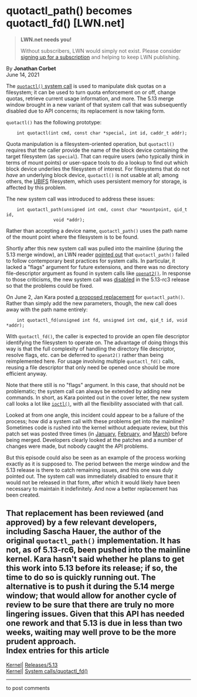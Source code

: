 # quotactl_path() becomes quotactl_fd() [LWN.net]

> **LWN.net needs you!**
> 
> Without subscribers, LWN would simply not exist. Please consider [signing up for a subscription](/Promo/nst-nag2/subscribe) and helping to keep LWN publishing. 

By **Jonathan Corbet**  
June 14, 2021 

The [`quotactl()` system call](https://man7.org/linux/man-pages/man2/quotactl.2.html) is used to manipulate disk quotas on a filesystem; it can be used to turn quota enforcement on or off, change quotas, retrieve current usage information, and more. The 5.13 merge window brought in a new variant of that system call that was subsequently disabled due to API concerns; its replacement is now taking form. 

`quotactl()` has the following prototype: 
    
    
        int quotactl(int cmd, const char *special, int id, caddr_t addr);
    

Quota manipulation is a filesystem-oriented operation, but `quotactl()` requires that the caller provide the name of the block device containing the target filesystem (as `special`). That can require users (who typically think in terms of mount points) or user-space tools to do a lookup to find out which block device underlies the filesystem of interest. For filesystems that do not _have_ an underlying block device, `quotactl()` is not usable at all; among others, the [UBIFS](/Articles/276025/) filesystem, which uses persistent memory for storage, is affected by this problem. 

The new system call was introduced to address these issues: 
    
    
        int quotactl_path(unsigned int cmd, const char *mountpoint, qid_t id,
        		      void *addr);
    

Rather than accepting a device name, `quotactl_path()` uses the path name of the mount point where the filesystem is to be found. 

Shortly after this new system call was pulled into the mainline (during the 5.13 merge window), an LWN reader [pointed out](/Articles/855954/) that `quotactl_path()` failed to follow contemporary best practices for system calls. In particular, it lacked a "flags" argument for future extensions, and there was no directory file-descriptor argument as found in system calls like [`openat2()`](https://man7.org/linux/man-pages/man2/openat2.2.html). In response to those criticisms, the new system call was [disabled](https://git.kernel.org/pub/scm/linux/kernel/git/torvalds/linux.git/commit/?id=5b9fedb31e47) in the 5.13-rc3 release so that the problems could be fixed. 

On June 2, Jan Kara posted [a proposed replacement](/ml/linux-fsdevel/20210602151553.30090-1-jack@suse.cz/) for `quotactl_path()`. Rather than simply add the new parameters, though, the new call does away with the path name entirely: 
    
    
        int quotactl_fd(unsigned int fd, unsigned int cmd, qid_t id, void *addr);
    

With `quotactl_fd()`, the caller is expected to provide an open file descriptor identifying the filesystem to operate on. The advantage of doing things this way is that the full complexity of handling the directory file descriptor, resolve flags, etc. can be deferred to `openat2()` rather than being reimplemented here. For usage involving multiple `quotactl_fd()` calls, reusing a file descriptor that only need be opened once should be more efficient anyway. 

Note that there still is no "flags" argument. In this case, that should not be problematic; the system call can always be extended by adding new commands. In short, as Kara pointed out in the cover letter, the new system call looks a lot like [`ioctl()`](https://man7.org/linux/man-pages/man2/ioctl.2.html), with all the flexibility associated with that call. 

Looked at from one angle, this incident could appear to be a failure of the process; how did a system call with these problems get into the mainline? Sometimes code is rushed into the kernel without adequate review, but this patch set was posted three times (in [January](/ml/linux-kernel/20210128141713.25223-1-s.hauer%40pengutronix.de/), [February](/ml/linux-kernel/20210211153024.32502-1-s.hauer@pengutronix.de/), and [March](/ml/linux-kernel/20210304123541.30749-1-s.hauer@pengutronix.de/)) before being merged. Developers clearly looked at the patches and a number of changes were made, but nobody caught the API problems. 

But this episode could also be seen as an example of the process working exactly as it is supposed to. The period between the merge window and the 5.13 release is there to catch remaining issues, and this one was duly pointed out. The system call was immediately disabled to ensure that it would not be released in that form, after which it would likely have been necessary to maintain it indefinitely. And now a better replacement has been created. 

That replacement has been reviewed (and approved) by a few relevant developers, including Sascha Hauer, the author of the original `quotactl_path()` implementation. It has not, as of 5.13-rc6, been pushed into the mainline kernel. Kara hasn't said whether he plans to get this work into 5.13 before its release; if so, the time to do so is quickly running out. The alternative is to push it during the 5.14 merge window; that would allow for another cycle of review to be sure that there are truly no more lingering issues. Given that this API has needed one rework and that 5.13 is due in less than two weeks, waiting may well prove to be the more prudent approach.  
Index entries for this article  
---  
[Kernel](/Kernel/Index)| [Releases/5.13](/Kernel/Index#Releases-5.13)  
[Kernel](/Kernel/Index)| [System calls/quotactl_fd()](/Kernel/Index#System_calls-quotactl_fd)  
  


* * *

to post comments 
